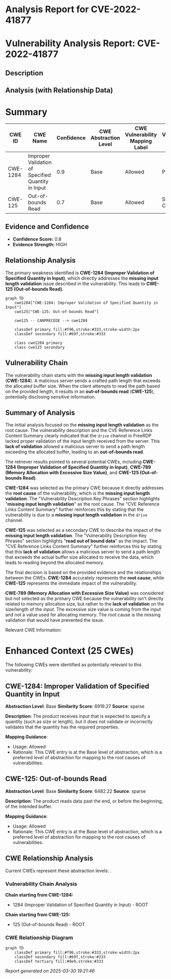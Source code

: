 # Analysis Report for CVE-2022-41877

# Vulnerability Analysis Report: CVE-2022-41877

## Description



## Analysis (with Relationship Data)

# Summary
| CWE ID | CWE Name | Confidence | CWE Abstraction Level | CWE Vulnerability Mapping Label | CWE-Vulnerability Mapping Notes |
|---|---|---|---|---|---|
| CWE-1284 | Improper Validation of Specified Quantity in Input | 0.9 | Base | Allowed | Primary CWE |
| CWE-125 | Out-of-bounds Read | 0.7 | Base | Allowed | Secondary Candidate |

## Evidence and Confidence

*   **Confidence Score:** 0.8
*   **Evidence Strength:** HIGH

## Relationship Analysis
The primary weakness identified is **CWE-1284 (Improper Validation of Specified Quantity in Input)**, which directly addresses the **missing input length validation** issue described in the vulnerability. This leads to **CWE-125 (Out-of-bounds Read)**.

```mermaid
graph TD
    cwe1284["CWE-1284: Improper Validation of Specified Quantity in Input"]
    cwe125["CWE-125: Out-of-bounds Read"]

    cwe125 -- CANPRECEDE --> cwe1284
    
    classDef primary fill:#f96,stroke:#333,stroke-width:2px
    classDef secondary fill:#69f,stroke:#333
    
    class cwe1284 primary
    class cwe125 secondary
```

## Vulnerability Chain
The vulnerability chain starts with the **missing input length validation** (**CWE-1284**). A malicious server sends a crafted path length that exceeds the allocated buffer size. When the client attempts to read the path based on the provided length, it results in an **out-of-bounds read** (**CWE-125**), potentially disclosing sensitive information.

## Summary of Analysis
The initial analysis focused on the **missing input length validation** as the root cause. The vulnerability description and the CVE Reference Links Content Summary clearly indicated that the `drive` channel in FreeRDP lacked proper validation of the input length received from the server. This **lack of validation** allowed a malicious server to send a path length exceeding the allocated buffer, leading to an **out-of-bounds read**.

The retriever results pointed to several potential CWEs, including **CWE-1284 (Improper Validation of Specified Quantity in Input)**, **CWE-789 (Memory Allocation with Excessive Size Value)**, and **CWE-125 (Out-of-bounds Read)**.

**CWE-1284** was selected as the primary CWE because it directly addresses the **root cause** of the vulnerability, which is the **missing input length validation**. The "Vulnerability Description Key Phrases" section highlights "**missing input length validation**" as the root cause. The "CVE Reference Links Content Summary" further reinforces this by stating that the vulnerability is due to a **missing input length validation** in the `drive` channel.

**CWE-125** was selected as a secondary CWE to describe the impact of the **missing input length validation**. The "Vulnerability Description Key Phrases" section highlights "**read out of bound data**" as the impact. The "CVE Reference Links Content Summary" further reinforces this by stating that this **lack of validation** allows a malicious server to send a path length that exceeds the actual buffer size allocated to receive the data, which leads to reading beyond the allocated memory.

The final decision is based on the provided evidence and the relationships between the CWEs. **CWE-1284** accurately represents the **root cause**, while **CWE-125** represents the immediate impact of the vulnerability.

**CWE-789 (Memory Allocation with Excessive Size Value)** was considered but not selected as the primary CWE because the vulnerability isn't directly related to memory allocation size, but rather to the **lack of validation** on the size/length of the *input*. The excessive size value is coming from the input and not a value used for allocating memory. The root cause is the missing validation that would have prevented the issue.

Relevant CWE Information:

# Enhanced Context (25 CWEs)
The following CWEs were identified as potentially relevant to this vulnerability:

## CWE-1284: Improper Validation of Specified Quantity in Input
**Abstraction Level**: Base
**Similarity Score**: 6919.27
**Source**: sparse

**Description**:
The product receives input that is expected to specify a quantity (such as size or length), but it does not validate or incorrectly validates that the quantity has the required properties.

**Mapping Guidance**:
- Usage: Allowed
- Rationale: This CWE entry is at the Base level of abstraction, which is a preferred level of abstraction for mapping to the root causes of vulnerabilities.

## CWE-125: Out-of-bounds Read
**Abstraction Level**: Base
**Similarity Score**: 6482.22
**Source**: sparse

**Description**:
The product reads data past the end, or before the beginning, of the intended buffer.

**Mapping Guidance**:
- Usage: Allowed
- Rationale: This CWE entry is at the Base level of abstraction, which is a preferred level of abstraction for mapping to the root causes of vulnerabilities.


## CWE Relationship Analysis

Current CWEs represent these abstraction levels: .


### Vulnerability Chain Analysis

**Chain starting from CWE-1284:**
- 1284 (Improper Validation of Specified Quantity in Input) - ROOT


**Chain starting from CWE-125:**
- 125 (Out-of-bounds Read) - ROOT



### CWE Relationship Diagram

```mermaid
graph TD
    classDef primary fill:#f96,stroke:#333,stroke-width:2px
    classDef secondary fill:#69f,stroke:#333
    classDef tertiary fill:#9e9,stroke:#333
```



*Report generated on 2025-03-30 19:21:46*
